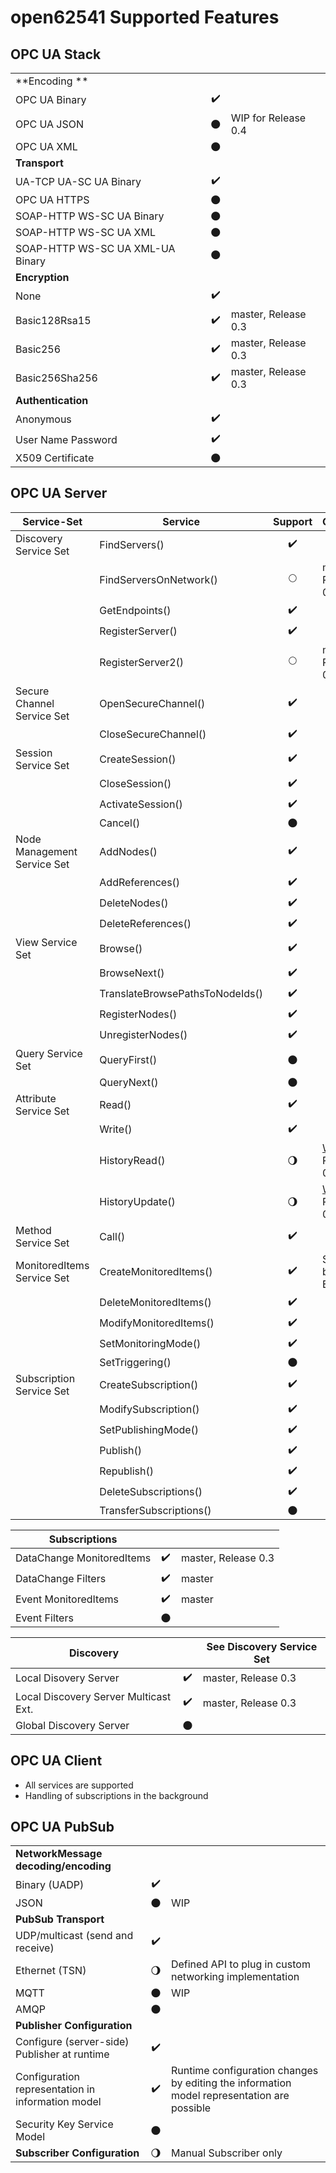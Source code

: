 open62541 Supported Features
============================

OPC UA Stack
------------

|                                         |                      |                      |
| --------------------------------------- |:--------------------:| -------------------- |
| **Encoding **                           |                      |                      |
| OPC UA Binary                           |  :heavy_check_mark:  |                      |
| OPC UA JSON                             |      :new_moon:      | WIP for Release 0.4  |
| OPC UA XML                              |      :new_moon:      |                      |
| **Transport**                           |                      |                      |
| UA-TCP UA-SC UA Binary                  |  :heavy_check_mark:  |                      |
| OPC UA HTTPS                            |      :new_moon:      |                      |
| SOAP-HTTP WS-SC UA Binary               |      :new_moon:      |                      |
| SOAP-HTTP WS-SC UA XML                  |      :new_moon:      |                      |
| SOAP-HTTP WS-SC UA XML-UA Binary        |      :new_moon:      |                      |
| **Encryption**                          |                      |                      |
| None                                    |  :heavy_check_mark:  |                      |
| Basic128Rsa15                           |  :heavy_check_mark:  | master, Release 0.3  |
| Basic256                                |  :heavy_check_mark:  | master, Release 0.3  |
| Basic256Sha256                          |  :heavy_check_mark:  | master, Release 0.3  |
| **Authentication**                      |                      |                      |
| Anonymous                               |  :heavy_check_mark:  |                      |
| User Name Password                      |  :heavy_check_mark:  |                      |
| X509 Certificate                        |      :new_moon:      |                      |

OPC UA Server
-------------

| **Service-Set**             | **Service**                     | **Support**          | **Comment**          |
| --------------------------- | ------------------------------- |:--------------------:| -------------------- |
| Discovery Service Set       | FindServers()                   |  :heavy_check_mark:  |                      |
|                             | FindServersOnNetwork()          |     :full_moon:      | master, Release 0.3  |
|                             | GetEndpoints()                  |  :heavy_check_mark:  |                      |
|                             | RegisterServer()                |  :heavy_check_mark:  |                      |
|                             | RegisterServer2()               |     :full_moon:      | master, Release 0.3  |
| Secure Channel Service Set  | OpenSecureChannel()             |  :heavy_check_mark:  |                      |
|                             | CloseSecureChannel()            |  :heavy_check_mark:  |                      |
| Session Service Set         | CreateSession()                 |  :heavy_check_mark:  |                      |
|                             | CloseSession()                  |  :heavy_check_mark:  |                      |
|                             | ActivateSession()               |  :heavy_check_mark:  |                      |
|                             | Cancel()                        |      :new_moon:      |                      |
| Node Management Service Set | AddNodes()                      |  :heavy_check_mark:  |                      |
|                             | AddReferences()                 |  :heavy_check_mark:  |                      |
|                             | DeleteNodes()                   |  :heavy_check_mark:  |                      |
|                             | DeleteReferences()              |  :heavy_check_mark:  |                      |
| View Service Set            | Browse()                        |  :heavy_check_mark:  |                      |
|                             | BrowseNext()                    |  :heavy_check_mark:  |                      |
|                             | TranslateBrowsePathsToNodeIds() |  :heavy_check_mark:  |                      |
|                             | RegisterNodes()                 |  :heavy_check_mark:  |                      |
|                             | UnregisterNodes()               |  :heavy_check_mark:  |                      |
| Query Service Set           | QueryFirst()                    |      :new_moon:      |                      |
|                             | QueryNext()                     |      :new_moon:      |                      |
| Attribute Service Set       | Read()                          |  :heavy_check_mark:  |                      |
|                             | Write()                         |  :heavy_check_mark:  |                      |
|                             | HistoryRead()                   | :waning_gibbous_moon: | [WIP](https://github.com/open62541/open62541/pull/1740), Release 0.4     |
|                             | HistoryUpdate()                 | :waning_gibbous_moon: | [WIP](https://github.com/open62541/open62541/pull/1740), Release 0.4     |
| Method Service Set          | Call()                          |  :heavy_check_mark:  |                      |
| MonitoredItems Service Set  | CreateMonitoredItems()          |  :heavy_check_mark:  | See below for Events |
|                             | DeleteMonitoredItems()          |  :heavy_check_mark:  |                      |
|                             | ModifyMonitoredItems()          |  :heavy_check_mark:  |                      |
|                             | SetMonitoringMode()             |  :heavy_check_mark:  |                      |
|                             | SetTriggering()                 |      :new_moon:      |                      |
| Subscription Service Set    | CreateSubscription()            |  :heavy_check_mark:  |                      |
|                             | ModifySubscription()            |  :heavy_check_mark:  |                      |
|                             | SetPublishingMode()             |  :heavy_check_mark:  |                      |
|                             | Publish()                       |  :heavy_check_mark:  |                      |
|                             | Republish()                     |  :heavy_check_mark:  |                      |
|                             | DeleteSubscriptions()           |  :heavy_check_mark:  |                      |
|                             | TransferSubscriptions()         |      :new_moon:      |                      |

| **Subscriptions**                       |                      |                      |
| --------------------------------------- |:--------------------:| -------------------- |
| DataChange MonitoredItems               |  :heavy_check_mark:  | master, Release 0.3  |
| DataChange Filters                      |  :heavy_check_mark:  | master               |
| Event MonitoredItems                    |  :heavy_check_mark:  | master               |
| Event Filters                           |      :new_moon:      |                      |

| **Discovery**                           |                      | See Discovery Service Set |
| --------------------------------------- |:--------------------:| -------------------- |
| Local Disovery Server                   |  :heavy_check_mark:  | master, Release 0.3  |
| Local Discovery Server Multicast Ext.   |  :heavy_check_mark:  | master, Release 0.3  |
| Global Discovery Server                 |      :new_moon:      |                      |

OPC UA Client
-------------

- All services are supported
- Handling of subscriptions in the background

OPC UA PubSub
-------------

|                                                   |                       |                        |
| ------------------------------------------------- |:---------------------:| ---------------------- |
| **NetworkMessage decoding/encoding**              |                       |                        |
| Binary (UADP)                                     |   :heavy_check_mark:  |                        |
| JSON                                              |       :new_moon:      | WIP                    |
| **PubSub Transport**                              |                       |                        |
| UDP/multicast (send and receive)                  |   :heavy_check_mark:  |                        |
| Ethernet (TSN)                                    | :waning_gibbous_moon: | Defined API to plug in custom networking implementation |
| MQTT                                              |      :new_moon:       | WIP                    |
| AMQP                                              |      :new_moon:       |                        |
| **Publisher Configuration**                       |                       |                        |
| Configure (server-side) Publisher at runtime      |  :heavy_check_mark:   |                        |
| Configuration representation in information model |  :heavy_check_mark:   | Runtime configuration changes by editing the information model representation are possible |
| Security Key Service Model                        |      :new_moon:       |                        |
| **Subscriber Configuration**                      | :waning_gibbous_moon: | Manual Subscriber only |
